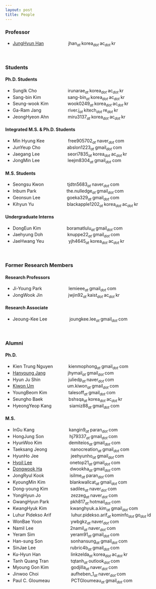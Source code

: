 ```yaml
---
layout: post
title: People
---
```


### Professor
* [JungHyun Han](/people/jhan) &emsp;&emsp;&emsp;&emsp;&emsp; jhan<sub><i>at </i></sub>korea<sub><i>dot </i></sub>ac<sub><i>dot </i></sub>kr

<br>

### Students
#### Ph.D. Students
* SungIk Cho &emsp;&emsp;&emsp;&emsp;&emsp;&emsp;&ensp; irunarae<sub><i>at </i></sub>korea<sub><i>dot </i></sub>ac<sub><i>dot </i></sub>kr
* Sang-bin Kim
 &emsp;&emsp;&emsp;&emsp;&emsp;&ensp; sang-bin<sub><i>at </i></sub>korea<sub><i>dot </i></sub>ac<sub><i>dot </i></sub>kr
* Seung-wook Kim
 &emsp;&emsp;&emsp;&ensp;&nbsp; wook0249<sub><i>at </i></sub>korea<sub><i>dot </i></sub>ac<sub><i>dot </i></sub>kr
* Ga-Ram Jang
 &emsp;&emsp;&emsp;&emsp;&emsp;&ensp; river.j<sub><i>at </i></sub>kitech<sub><i>dot </i></sub>re<sub><i>dot </i></sub>kr
* JeongHyeon Ahn
 &emsp;&emsp;&emsp;&ensp;&nbsp; miru3137<sub><i>at </i></sub>korea<sub><i>dot </i></sub>ac<sub><i>dot </i></sub>kr

#### Integrated M.S. & Ph.D. Students
* Min Hyung Kee
 &emsp;&emsp;&emsp;&emsp;&ensp;&nbsp; free905702<sub><i>at </i></sub>naver<sub><i>dot </i></sub>com
* JunYeup Cho
 &emsp;&emsp;&emsp;&emsp;&emsp;&ensp; abslon1223<sub><i>at </i></sub>gmail<sub><i>dot </i></sub>com
* Jaegang Lee
 &emsp;&emsp;&emsp;&emsp;&emsp;&ensp;&nbsp; seori7835<sub><i>at </i></sub>korea<sub><i>dot </i></sub>ac<sub><i>dot </i></sub>kr
* JongMin Lee
 &emsp;&emsp;&emsp;&emsp;&emsp;&ensp;&nbsp; leejm8304<sub><i>at </i></sub>gmail<sub><i>dot </i></sub>com

#### M.S. Students
* Seongsu Kwon
 &emsp;&emsp;&emsp;&emsp;&ensp;&nbsp; tjdtn5683<sub><i>at </i></sub>naver<sub><i>dot </i></sub>com
* Inbum Park
 &emsp;&emsp;&emsp;&emsp;&emsp;&emsp;&nbsp; the.nulledge<sub><i>at </i></sub>gmail<sub><i>dot </i></sub>com
* Geonsun Lee
 &emsp;&emsp;&emsp;&emsp;&emsp;&ensp; goeka329<sub><i>at </i></sub>gmail<sub><i>dot </i></sub>com
* Kihyun Yu
 &emsp;&emsp;&emsp;&emsp;&emsp;&emsp;&emsp; blackapple1202<sub><i>at </i></sub>korea<sub><i>dot </i></sub>ac<sub><i>dot </i></sub>kr

#### Undergraduate Interns
* DongEun Kim
 &emsp;&emsp;&emsp;&emsp;&emsp;&nbsp; boramatlulu<sub><i>at </i></sub>gmail<sub><i>dot </i></sub>com
* Jaehyung Doh
 &emsp;&emsp;&emsp;&emsp;&emsp; knuppe22<sub><i>at </i></sub>gmail<sub><i>dot </i></sub>com
* JaeHwang Yeu
 &emsp;&emsp;&emsp;&emsp;&emsp; yjh4645<sub><i>at </i></sub>korea<sub><i>dot </i></sub>ac<sub><i>dot </i></sub>kr

<br>

### Former Research Members
#### Research Professors
* Ji-Young Park
 &emsp;&emsp;&emsp;&emsp;&emsp;&ensp; lemieee<sub><i>at </i></sub>gmail<sub><i>dot </i></sub>com
* JongWook Jin
 &emsp;&emsp;&emsp;&emsp;&emsp;&nbsp; jwjin92<sub><i>at </i></sub>kaist<sub><i>dot </i></sub>ac<sub><i>dot </i></sub>kr

#### Research Associate
* Jeoung-Kee Lee
 &emsp;&emsp;&emsp;&emsp;&ensp; joungkee.lee<sub><i>at </i></sub>gmail<sub><i>dot </i></sub>com

<br>

### Alumni
#### Ph.D.
* Kien Trung Nguyen &emsp;&emsp;&emsp; kienmophong<sub><i>at </i></sub>gmail<sub><i>dot </i></sub>com
* [Hanyoung Jang](/people/hanyoung) &emsp;&emsp;&emsp;&emsp;&ensp; jhymail<sub><i>at </i></sub>gmail<sub><i>dot </i></sub>com
* Hyun Ju Shin
 &emsp;&emsp;&emsp;&emsp;&emsp;&ensp;&nbsp; juliedp<sub><i>at </i></sub>naver<sub><i>dot </i></sub>com
* [Kiwon Um](/people/kiwon) &emsp;&emsp;&emsp;&emsp;&emsp;&emsp;&emsp; um.kiwon<sub><i>at </i></sub>gmail<sub><i>dot </i></sub>com
* YoungBeom Kim
 &emsp;&emsp;&emsp;&emsp;&nbsp; talesoff<sub><i>at </i></sub>gmail<sub><i>dot </i></sub>com
* Seungho Baek
 &emsp;&emsp;&emsp;&emsp;&emsp;&nbsp; bshsqa<sub><i>at </i></sub>korea<sub><i>dot </i></sub>ac<sub><i>dot </i></sub>kr
* HyeongYeop Kang
 &emsp;&emsp;&emsp;&ensp; siamiz88<sub><i>at </i></sub>gmail<sub><i>dot </i></sub>com

#### M.S.
* InGu Kang
 &emsp;&emsp;&emsp;&emsp;&emsp;&emsp;&emsp;&nbsp; kangin9<sub><i>at </i></sub>paran<sub><i>dot </i></sub>com
* HongJung Son
 &emsp;&emsp;&emsp;&emsp;&emsp;&nbsp; hj79337<sub><i>at </i></sub>gmail<sub><i>dot </i></sub>com
* HyunWoo Kim
 &emsp;&emsp;&emsp;&emsp;&emsp;&ensp; demiteios<sub><i>at </i></sub>gmail<sub><i>dot </i></sub>com
* Taeksang Jeong
 &emsp;&emsp;&emsp;&emsp;&ensp;&nbsp; nanocreation<sub><i>at </i></sub>gmail<sub><i>dot </i></sub>com
* HyunHo Jee
 &emsp;&emsp;&emsp;&emsp;&emsp;&emsp;&ensp;&nbsp; jeehyunho<sub><i>at </i></sub>gmail<sub><i>dot </i></sub>com
* [Hyoil Lee](http://hldec.net/) &emsp;&emsp;&emsp;&emsp;&emsp;&emsp;&emsp;&emsp; onetop21<sub><i>at </i></sub>gmail<sub><i>dot </i></sub>com
* [Dongwook Ha](http://www.linkedin.com/in/dwookha) &emsp;&emsp;&emsp;&emsp;&emsp;&ensp;&nbsp; dwookha<sub><i>at </i></sub>gmail<sub><i>dot </i></sub>com
* JongRyul Kook
 &emsp;&emsp;&emsp;&emsp;&emsp;&nbsp; isilme<sub><i>at </i></sub>paran<sub><i>dot </i></sub>com
* KyoungMin Kim
 &emsp;&emsp;&emsp;&emsp;&emsp; blankwallcat<sub><i>at </i></sub>gmail<sub><i>dot </i></sub>com
* Dong-young Kim
 &emsp;&emsp;&emsp;&emsp;&ensp; sadiles<sub><i>at </i></sub>naver<sub><i>dot </i></sub>com
* YongHyun Jo
 &emsp;&emsp;&emsp;&emsp;&emsp;&emsp;&nbsp; zezzeg<sub><i>at </i></sub>naver<sub><i>dot </i></sub>com
* GwangHyun Park
 &emsp;&emsp;&emsp;&emsp;&nbsp; pkh817<sub><i>at </i></sub>hotmail<sub><i>dot </i></sub>com
* KwangHyuk Kim
 &emsp;&emsp;&emsp;&emsp;&ensp;&nbsp; kwanghyuk.a.kim<sub><i>at </i></sub>gmail<sub><i>dot </i></sub>com
* Luhur Pidekso Arif &emsp;&emsp;&emsp;&emsp; luhur.pidekso.arif<sub><i>at </i></sub>kominfo<sub><i>dot </i></sub>go<sub><i>dot </i></sub>id
* WonBae Yoon
 &emsp;&emsp;&emsp;&emsp;&emsp;&emsp; ywbgkz<sub><i>at </i></sub>naver<sub><i>dot </i></sub>com
* Namil Lee
 &emsp;&emsp;&emsp;&emsp;&emsp;&emsp;&emsp;&ensp;&nbsp; 2namil<sub><i>at </i></sub>naver<sub><i>dot </i></sub>com
* Yeram Sim
 &emsp;&emsp;&emsp;&emsp;&emsp;&emsp;&emsp;&ensp; yeram91<sub><i>at </i></sub>gmail<sub><i>dot </i></sub>com
* Han-sung Son
 &emsp;&emsp;&emsp;&emsp;&emsp;&ensp;&nbsp; sonhansung<sub><i>at </i></sub>gmail<sub><i>dot </i></sub>com
* SinJae Lee
 &emsp;&emsp;&emsp;&emsp;&emsp;&emsp;&emsp;&nbsp; rubric4b<sub><i>at </i></sub>gmail<sub><i>dot </i></sub>com
* Ku-Hyun Han
 &emsp;&emsp;&emsp;&emsp;&emsp;&emsp;&nbsp; linkzelda<sub><i>at </i></sub>korea<sub><i>dot </i></sub>ac<sub><i>dot </i></sub>kr
* Tanh Quang Tran &emsp;&emsp;&emsp;&emsp;&ensp; tqtanh<sub><i>at </i></sub>outlook<sub><i>dot </i></sub>com
* Myoung Gon Kim
 &emsp;&emsp;&emsp;&emsp;&ensp; godjilla<sub><i>at </i></sub>naver<sub><i>dot </i></sub>com
* Jinwoo Choi
 &emsp;&emsp;&emsp;&emsp;&emsp;&emsp;&ensp;&nbsp; aufheben_1<sub><i>at </i></sub>naver<sub><i>dot </i></sub>com
* Paul C. Gloumeau &emsp;&emsp;&emsp;&emsp;&nbsp; PCTGloumeau<sub><i>at </i></sub>gmail<sub><i>dot </i></sub>com